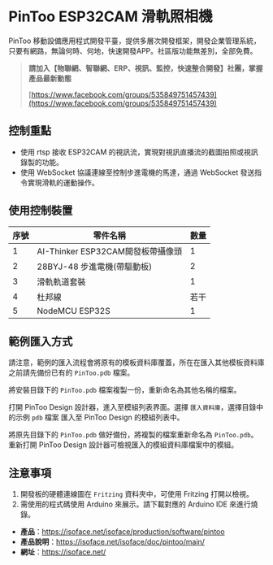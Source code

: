 # PinToo ESP32CAM 滑軌照相機

PinToo 移動設備應用程式開發平臺，提供多層次開發框架，開發企業管理系統，只要有網路，無論何時、何地，快速開發APP。社區版功能無差別，全部免費。

> **請加入【物聯網、智聯網、ERP、視訊、監控，快速整合開發】社團，掌握產品最新動態**
>
> [https://www.facebook.com/groups/535849751457439](https://www.facebook.com/groups/535849751457439)

## 控制重點
* 使用 rtsp 接收 ESP32CAM 的視訊流，實現對視訊直播流的截圖拍照或視訊錄製的功能。
* 使用 WebSocket 協議連線至控制步進電機的馬達，通過 WebSocket 發送指令實現滑軌的運動操作。

## 使用控制裝置

|序號|零件名稱|數量|
|---|---|---|
|1|AI-Thinker ESP32CAM開發板帶攝像頭|1|
|2|28BYJ-48 步進電機(帶驅動板)|2|
|3|滑軌軌道套裝|1|
|4|杜邦線|若干|
|5|NodeMCU ESP32S|1|

## 範例匯入方式

請注意，範例的匯入流程會將原有的模板資料庫覆蓋，所在在匯入其他模板資料庫之前請先備份已有的 `PinToo.pdb` 檔案。

將安裝目錄下的 `PinToo.pdb` 檔案複製一份，重新命名為其他名稱的檔案。

打開 PinToo Design 設計器，進入至模組列表界面。選擇 `匯入資料庫`，選擇目錄中的示例 `pdb` 檔案 匯入至 PinToo Design 的模組列表中。

將原先目錄下的 `PinToo.pdb` 做好備份，將複製的檔案重新命名為 `PinToo.pdb`。重新打開 PinToo Design 設計器可檢視匯入的模組資料庫檔案中的模組。

## 注意事項

1. 開發板的硬體連線圖在 `Fritzing` 資料夾中，可使用 Fritzing 打開以檢視。
2. 需使用的程式碼使用 Arduino 來展示。請下載對應的 Arduino IDE 來進行燒錄。


* **產品**：https://isoface.net/isoface/production/software/pintoo
* **產品說明**：https://isoface.net/isoface/doc/pintoo/main/
* **網址**：https://isoface.net/